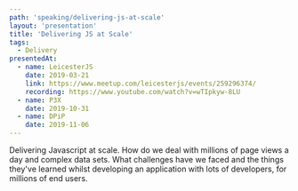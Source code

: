 ```yaml
---
path: 'speaking/delivering-js-at-scale'
layout: 'presentation'
title: 'Delivering JS at Scale'
tags:
  - Delivery
presentedAt:
  - name: LeicesterJS
    date: 2019-03-21
    link: https://www.meetup.com/leicesterjs/events/259296374/
    recording: https://www.youtube.com/watch?v=wTIpkyw-8LU
  - name: P3X
    date: 2019-10-31
  - name: DPiP
    date: 2019-11-06
---
```


Delivering Javascript at scale. How do we deal with millions of page views a day and complex data sets. What challenges have we faced and the things they've learned whilst developing an application with lots of developers, for millions of end users.
